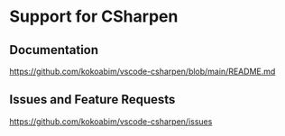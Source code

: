# Support for CSharpen

## Documentation

https://github.com/kokoabim/vscode-csharpen/blob/main/README.md

## Issues and Feature Requests

https://github.com/kokoabim/vscode-csharpen/issues
